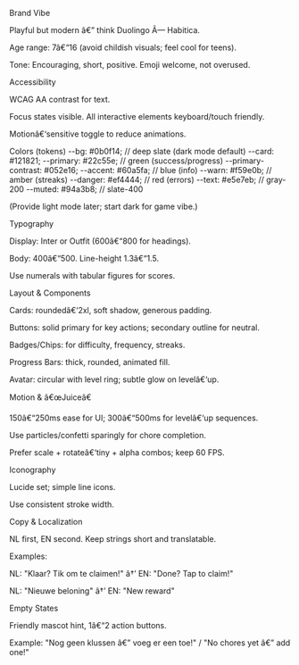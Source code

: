 ﻿Brand Vibe

Playful but modern â€” think Duolingo Ã— Habitica.

Age range: 7â€“16 (avoid childish visuals; feel cool for teens).

Tone: Encouraging, short, positive. Emoji welcome, not overused.

Accessibility

WCAG AA contrast for text.

Focus states visible. All interactive elements keyboard/touch friendly.

Motionâ€‘sensitive toggle to reduce animations.

Colors (tokens)
--bg: #0b0f14;            // deep slate (dark mode default)
--card: #121821;
--primary: #22c55e;       // green (success/progress)
--primary-contrast: #052e16;
--accent: #60a5fa;        // blue (info)
--warn: #f59e0b;          // amber (streaks)
--danger: #ef4444;        // red (errors)
--text: #e5e7eb;          // gray-200
--muted: #94a3b8;         // slate-400

(Provide light mode later; start dark for game vibe.)

Typography

Display: Inter or Outfit (600â€“800 for headings).

Body: 400â€“500. Line-height 1.3â€“1.5.

Use numerals with tabular figures for scores.

Layout & Components

Cards: roundedâ€‘2xl, soft shadow, generous padding.

Buttons: solid primary for key actions; secondary outline for neutral.

Badges/Chips: for difficulty, frequency, streaks.

Progress Bars: thick, rounded, animated fill.

Avatar: circular with level ring; subtle glow on levelâ€‘up.

Motion & â€œJuiceâ€

150â€“250ms ease for UI; 300â€“500ms for levelâ€‘up sequences.

Use particles/confetti sparingly for chore completion.

Prefer scale + rotateâ€‘tiny + alpha combos; keep 60 FPS.

Iconography

Lucide set; simple line icons.

Use consistent stroke width.

Copy & Localization

NL first, EN second. Keep strings short and translatable.

Examples:

NL: "Klaar? Tik om te claimen!" â†’ EN: "Done? Tap to claim!"

NL: "Nieuwe beloning" â†’ EN: "New reward"

Empty States

Friendly mascot hint, 1â€“2 action buttons.

Example: "Nog geen klussen â€” voeg er een toe!" / "No chores yet â€” add one!"
